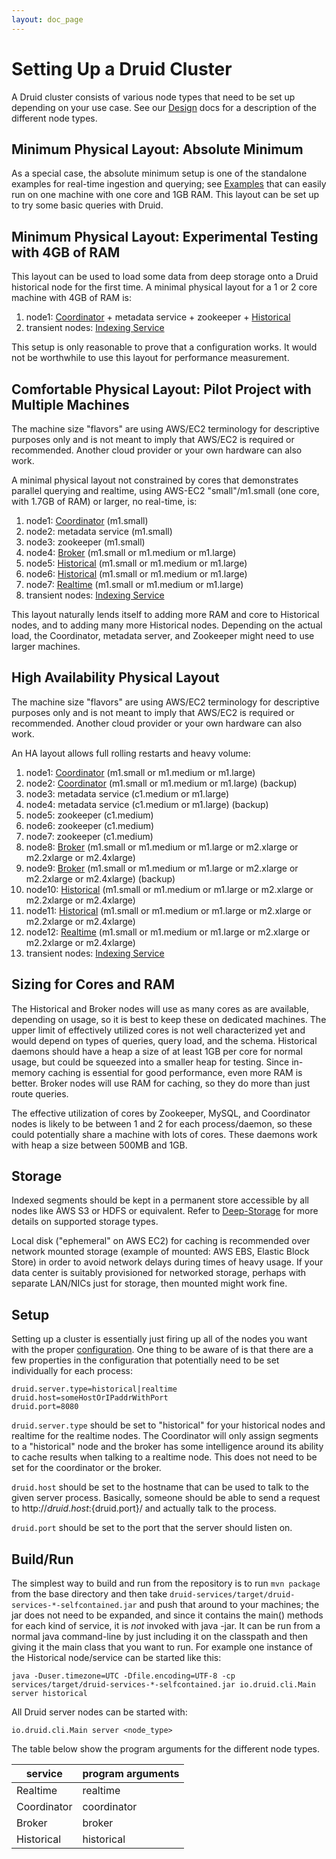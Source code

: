 ```yaml
---
layout: doc_page
---
```


# Setting Up a Druid Cluster

A Druid cluster consists of various node types that need to be set up depending on your use case. See our [Design](../design/design.html) docs for a description of the different node types.

Minimum Physical Layout: Absolute Minimum
-----------------------------------------

As a special case, the absolute minimum setup is one of the standalone examples for real-time ingestion and querying; see [Examples](../tutorials/examples.html) that can easily run on one machine with one core and 1GB RAM. This layout can be set up to try some basic queries with Druid.

Minimum Physical Layout: Experimental Testing with 4GB of RAM
-------------------------------------------------------------

This layout can be used to load some data from deep storage onto a Druid historical node for the first time. A minimal physical layout for a 1 or 2 core machine with 4GB of RAM is:

1. node1: [Coordinator](../design/coordinator.html) + metadata service + zookeeper + [Historical](../design/historical.html)
2. transient nodes: [Indexing Service](../design/indexing-service.html)

This setup is only reasonable to prove that a configuration works. It would not be worthwhile to use this layout for performance measurement.

Comfortable Physical Layout: Pilot Project with Multiple Machines
-----------------------------------------------------------------

The machine size "flavors" are using AWS/EC2 terminology for descriptive purposes only and is not meant to imply that AWS/EC2 is required or recommended. Another cloud provider or your own hardware can also work.

A minimal physical layout not constrained by cores that demonstrates parallel querying and realtime, using AWS-EC2 "small"/m1.small (one core, with 1.7GB of RAM) or larger, no real-time, is:

1. node1: [Coordinator](../design/coordinator.html) (m1.small)
2. node2: metadata service (m1.small)
3. node3: zookeeper (m1.small)
4. node4: [Broker](../design/broker.html) (m1.small or m1.medium or m1.large)
5. node5: [Historical](../design/historical.html) (m1.small or m1.medium or m1.large)
6. node6: [Historical](../design/historical.html) (m1.small or m1.medium or m1.large)
7. node7: [Realtime](../design/realtime.html) (m1.small or m1.medium or m1.large)
8. transient nodes: [Indexing Service](../design/indexing-service.html)

This layout naturally lends itself to adding more RAM and core to Historical nodes, and to adding many more Historical nodes. Depending on the actual load, the Coordinator, metadata server, and Zookeeper might need to use larger machines.

High Availability Physical Layout
---------------------------------

The machine size "flavors" are using AWS/EC2 terminology for descriptive purposes only and is not meant to imply that AWS/EC2 is required or recommended. Another cloud provider or your own hardware can also work.

An HA layout allows full rolling restarts and heavy volume:

1. node1: [Coordinator](../design/coordinator.html) (m1.small or m1.medium or m1.large)
2. node2: [Coordinator](../design/coordinator.html) (m1.small or m1.medium or m1.large) (backup)
3. node3: metadata service (c1.medium or m1.large)
4. node4: metadata service (c1.medium or m1.large) (backup)
5. node5: zookeeper (c1.medium)
6. node6: zookeeper (c1.medium)
7. node7: zookeeper (c1.medium)
8. node8: [Broker](../design/broker.html) (m1.small or m1.medium or m1.large or m2.xlarge or m2.2xlarge or m2.4xlarge)
9. node9: [Broker](../design/broker.html) (m1.small or m1.medium or m1.large or m2.xlarge or m2.2xlarge or m2.4xlarge) (backup)
10. node10: [Historical](../design/historical.html) (m1.small or m1.medium or m1.large or m2.xlarge or m2.2xlarge or m2.4xlarge)
11. node11: [Historical](../design/historical.html) (m1.small or m1.medium or m1.large or m2.xlarge or m2.2xlarge or m2.4xlarge)
12. node12: [Realtime](../design/realtime.html) (m1.small or m1.medium or m1.large or m2.xlarge or m2.2xlarge or m2.4xlarge)
13. transient nodes: [Indexing Service](../design/indexing-service.html)

Sizing for Cores and RAM
------------------------

The Historical and Broker nodes will use as many cores as are available, depending on usage, so it is best to keep these on dedicated machines. The upper limit of effectively utilized cores is not well characterized yet and would depend on types of queries, query load, and the schema. Historical daemons should have a heap a size of at least 1GB per core for normal usage, but could be squeezed into a smaller heap for testing. Since in-memory caching is essential for good performance, even more RAM is better. Broker nodes will use RAM for caching, so they do more than just route queries.

The effective utilization of cores by Zookeeper, MySQL, and Coordinator nodes is likely to be between 1 and 2 for each process/daemon, so these could potentially share a machine with lots of cores. These daemons work with heap a size between 500MB and 1GB.

Storage
-------

Indexed segments should be kept in a permanent store accessible by all nodes like AWS S3 or HDFS or equivalent. Refer to [Deep-Storage](../dependencies/deep-storage.html) for more details on supported storage types.

Local disk ("ephemeral" on AWS EC2) for caching is recommended over network mounted storage (example of mounted: AWS EBS, Elastic Block Store) in order to avoid network delays during times of heavy usage. If your data center is suitably provisioned for networked storage, perhaps with separate LAN/NICs just for storage, then mounted might work fine.

Setup
-----

Setting up a cluster is essentially just firing up all of the nodes you want with the proper [configuration](../configuration/index.html). One thing to be aware of is that there are a few properties in the configuration that potentially need to be set individually for each process:

```
druid.server.type=historical|realtime
druid.host=someHostOrIPaddrWithPort
druid.port=8080
```

`druid.server.type` should be set to "historical" for your historical nodes and realtime for the realtime nodes. The Coordinator will only assign segments to a "historical" node and the broker has some intelligence around its ability to cache results when talking to a realtime node. This does not need to be set for the coordinator or the broker.

`druid.host` should be set to the hostname that can be used to talk to the given server process. Basically, someone should be able to send a request to http://${druid.host}:${druid.port}/ and actually talk to the process.

`druid.port` should be set to the port that the server should listen on.

Build/Run
---------

The simplest way to build and run from the repository is to run `mvn package` from the base directory and then take `druid-services/target/druid-services-*-selfcontained.jar` and push that around to your machines; the jar does not need to be expanded, and since it contains the main() methods for each kind of service, it is *not* invoked with java -jar. It can be run from a normal java command-line by just including it on the classpath and then giving it the main class that you want to run. For example one instance of the Historical node/service can be started like this:

```
java -Duser.timezone=UTC -Dfile.encoding=UTF-8 -cp services/target/druid-services-*-selfcontained.jar io.druid.cli.Main server historical
```

All Druid server nodes can be started with:

```
io.druid.cli.Main server <node_type>
```

The table below show the program arguments for the different node types.

|service|program arguments|
|-------|----------------|
|Realtime|realtime|
|Coordinator|coordinator|
|Broker|broker|
|Historical|historical|
